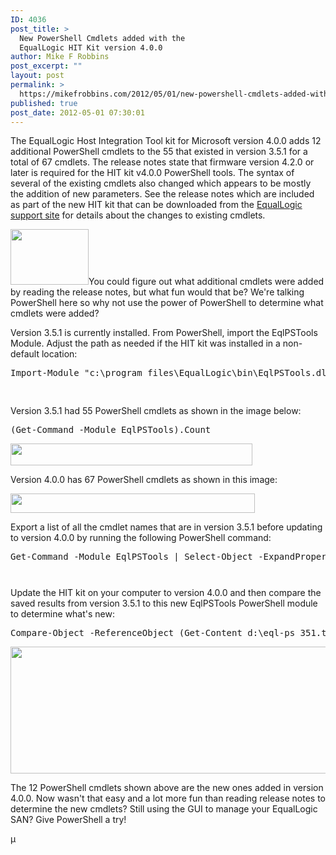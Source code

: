 ```yaml
---
ID: 4036
post_title: >
  New PowerShell Cmdlets added with the
  EqualLogic HIT Kit version 4.0.0
author: Mike F Robbins
post_excerpt: ""
layout: post
permalink: >
  https://mikefrobbins.com/2012/05/01/new-powershell-cmdlets-added-with-the-equallogic-hit-kit-version-4-0-0/
published: true
post_date: 2012-05-01 07:30:01
---
```

The EqualLogic Host Integration Tool kit for Microsoft version 4.0.0 adds 12 additional PowerShell cmdlets to the 55 that existed in version 3.5.1 for a total of 67 cmdlets. The release notes state that firmware version 4.2.0 or later is required for the HIT kit v4.0.0 PowerShell tools. The syntax of several of the existing cmdlets also changed which appears to be mostly the addition of new parameters. See the release notes which are included as part of the new HIT kit that can be downloaded from the <a href="https://support.equallogic.com/secure/login.aspx" target="_blank">EqualLogic support site</a> for details about the changes to existing cmdlets.

<a href="http://mikefrobbins.com/wp-content/uploads/2012/04/ps-ise2.png"><img class="alignleft size-full wp-image-4130" title="ps-ise2" alt="" src="http://mikefrobbins.com/wp-content/uploads/2012/04/ps-ise2.png" width="125" height="89" /></a>You could figure out what additional cmdlets were added by reading the release notes, but what fun would that be? We're talking PowerShell here so why not use the power of PowerShell to determine what cmdlets were added?

Version 3.5.1 is currently installed. From PowerShell, import the EqlPSTools Module. Adjust the path as needed if the HIT kit was installed in a non-default location:
<pre class="lang:ps decode:true">Import-Module "c:\program files\EqualLogic\bin\EqlPSTools.dll"</pre>
<a href="http://mikefrobbins.com/wp-content/uploads/2012/04/ps-eql-35to4-0.png"><img class="alignnone size-full wp-image-4055" title="ps-eql-35to4-0" alt="" src="http://mikefrobbins.com/wp-content/uploads/2012/04/ps-eql-35to4-0.png" width="617" height="16" /></a>

Version 3.5.1 had 55 PowerShell cmdlets as shown in the image below:
<pre class="lang:ps decode:true">(Get-Command -Module EqlPSTools).Count</pre>
<a href="http://mikefrobbins.com/wp-content/uploads/2012/04/ps-eql-35to4-1.png"><img class="alignnone size-full wp-image-4038" title="ps-eql-35to4-1" alt="" src="http://mikefrobbins.com/wp-content/uploads/2012/04/ps-eql-35to4-1.png" width="387" height="35" /></a>

Version 4.0.0 has 67 PowerShell cmdlets as shown in this image:

<a href="http://mikefrobbins.com/wp-content/uploads/2012/04/ps-eql-35to4-2.png"><img class="alignnone size-full wp-image-4039" title="ps-eql-35to4-2" alt="" src="http://mikefrobbins.com/wp-content/uploads/2012/04/ps-eql-35to4-2.png" width="391" height="31" /></a>

Export a list of all the cmdlet names that are in version 3.5.1 before updating to version 4.0.0 by running the following PowerShell command:
<pre class="lang:ps decode:true">Get-Command -Module EqlPSTools | Select-Object -ExpandProperty Name | Out-File d:\eql-ps_351.txt</pre>
<a href="http://mikefrobbins.com/wp-content/uploads/2012/04/ps-eql-35to4-32.png"><img class="alignnone size-full wp-image-4111" title="ps-eql-35to4-32" alt="" src="http://mikefrobbins.com/wp-content/uploads/2012/04/ps-eql-35to4-32.png" width="640" height="13" /></a>

Update the HIT kit on your computer to version 4.0.0 and then compare the saved results from version 3.5.1 to this new EqlPSTools PowerShell module to determine what's new:
<pre class="lang:ps decode:true">Compare-Object -ReferenceObject (Get-Content d:\eql-ps_351.txt) -DifferenceObject (Get-Command -Module EqlPSTools | Select-Object -ExpandProperty Name)</pre>
<a href="http://mikefrobbins.com/wp-content/uploads/2012/04/ps-eql-35to4-42.png"><img class="alignnone size-full wp-image-4112" title="ps-eql-35to4-42" alt="" src="http://mikefrobbins.com/wp-content/uploads/2012/04/ps-eql-35to4-42.png" width="640" height="203" /></a>

The 12 PowerShell cmdlets shown above are the new ones added in version 4.0.0. Now wasn't that easy and a lot more fun than reading release notes to determine the new cmdlets? Still using the GUI to manage your EqualLogic SAN? Give PowerShell a try!

µ